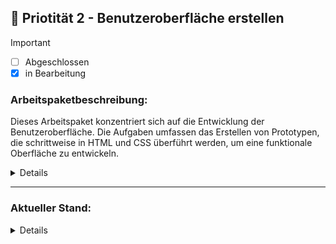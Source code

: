 

## 🚀  Priotität 2 - **Benutzeroberfläche erstellen**
> [!IMPORTANT]
> - [ ] Abgeschlossen
> - [x] in Bearbeitung



### Arbeitspaketbeschreibung:
Dieses Arbeitspaket konzentriert sich auf die Entwicklung der Benutzeroberfläche. Die Aufgaben umfassen das Erstellen von Prototypen, die schrittweise in HTML und CSS überführt werden, um eine funktionale Oberfläche zu entwickeln.

<details>

### Beschreibung:
Zunächst werden Papierprototypen erstellt, gefolgt von einem digitalen Prototyp in Figma. Diese Prototypen werden dann in HTML und CSS überführt, um die Benutzeroberfläche des Spiels zu realisieren.

### Verantwortliche/r:
- Patrick
- Muzamil

### Ziel / Ergebnisse:
- [x] Fertigstellung der Papierprototypen
- [ ] Erstellung des Figma-Prototyps
- [ ] Umsetzung der Benutzeroberfläche in HTML und CSS basierend auf den Prototypen

### Ressourcen:
- Figma (für den digitalen Prototyp)
- HTML/CSS (für die Umsetzung der Benutzeroberfläche)
- Entwicklungsumgebung (VS Code, GitHub Repository)

### Abhängigkeiten:
- Fertigstellung der Prototypen (Papier und Figma) als Grundlage für die HTML/CSS-Umsetzung
- Lizenz für Figma (siehe Risiken)

### Risiken / Herausforderungen:
- **Figma Lizenz**: Wir benötigen eine Lizenz für Figma, um den digitalen Prototyp zu erstellen und zu bearbeiten


### Dokumentation:
- [ ] Screenshots und Dateien der Papierprototypen
- [ ] Figma-Dateien des digitalen Prototyps
- [ ] Kommentierter HTML/CSS-Code und README im Repository



### Zeitrahmen:
- **Startdatum:** 18. September 2024
- **Enddatum:** 22. September 2024
- **Status:** In Bearbeitung

</details>

---

### Aktueller Stand: 

<details>

### Prototyp der Benutzeroberfläche (Papierskizze)
Um die Struktur der Benutzeroberfläche vor der eigentlichen Umsetzung zu visualisieren, haben wir eine **Papierskizze** erstellt. Diese Skizze dient als erster Entwurf für das Layout und hilft uns dabei, die Benutzerführung sowie die wichtigsten Komponenten der Oberfläche besser zu planen

Sie zeigt die Grundelemente, wie Menüs, Buttons und das Spielfeld

![2024-09-19_1](https://github.com/user-attachments/assets/afb1abb5-7dd9-4f09-834e-bbc04e4cf05b)



</details>


